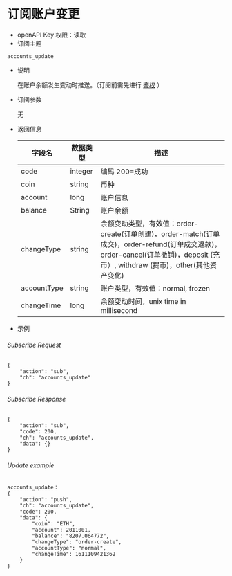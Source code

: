 # 订阅账户变更
- openAPI Key 权限：读取
- 订阅主题
```
accounts_update
```

- 说明
  
  在账户余额发生变动时推送。（订阅前需先进行  [鉴权](auth.md) ）

- 订阅参数 
  
  无

- 返回信息

    | 字段名 | 数据类型 | 描述 |
    | --- | --- | --- |
    | code | integer |编码 200=成功|
    | coin | string | 币种 |
    | account | long | 账户信息 |
    | balance | String | 账户余额|
    | changeType | string | 余额变动类型，有效值：order-create(订单创建)，order-match(订单成交)，order-refund(订单成交退款)，order-cancel(订单撤销)，deposit (充币）, withdraw (提币)，other(其他资产变化) |
    | accountType | string | 账户类型，有效值：normal, frozen |
    | changeTime | long | 余额变动时间，unix time in millisecond |

- 示例
###### Subscribe Request
```
{
    "action": "sub",
    "ch": "accounts_update"
}
```
###### Subscribe Response
```
{
    "action": "sub",
    "code": 200,
    "ch": "accounts_update",
    "data": {}
}
```
###### Update example
```
accounts_update：
{
    "action": "push",
    "ch": "accounts_update",
    "code": 200,
    "data": {
        "coin": "ETH",
        "account": 2011001,
        "balance": "8207.064772",
        "changeType": "order-create",
        "accountType": "normal",
        "changeTime": 1611109421362
    }
}
```
